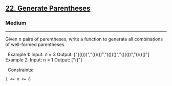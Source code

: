 <h2><a href="https://leetcode.com/problems/generate-parentheses/">22. Generate Parentheses</a></h2><h3>Medium</h3><hr>Given n pairs of parentheses, write a function to generate all combinations of well-formed parentheses.

 
Example 1:
Input: n = 3
Output: ["((()))","(()())","(())()","()(())","()()()"]
Example 2:
Input: n = 1
Output: ["()"]

 
Constraints:


	1 <= n <= 8

